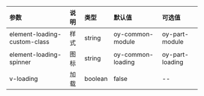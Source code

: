 | 参数                         | 说明 | 类型    | 默认值            | 可选值          |
| :--------------------------- | :--- | :------ | :---------------- | :-------------- |
| element-loading-custom-class | 样式 | string  | oy-common-module  | oy-part-module  |
| element-loading-spinner      | 图标 | string  | oy-common-loading | oy-part-loading |
| v-loading                    | 加载 | boolean | false             | --              |